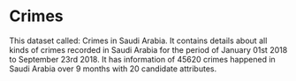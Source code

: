# Crimes
This dataset called: Crimes in Saudi Arabia. It contains details about all kinds of crimes recorded in Saudi Arabia for the period of January 01st 2018 to September 23rd 2018. It has information of 45620 crimes happened in Saudi Arabia over 9 months with 20 candidate attributes.
